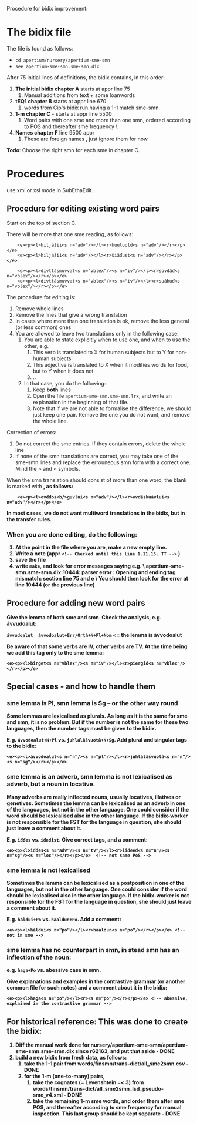Procedure for bidix improvement:

# The bidix file

The file is found as follows:

* `cd apertium/nursery/apertium-sme-smn`
* `see apertium-sme-smn.sme-smn.dix`

After 75 initial lines of definitions, the bidix contains, in this order:

1. **The initial bidix chapter A** starts at appr line 75
    1. Manual additions from text + some loanwords
1. **tEQ1 chapter B** starts at appr line 670
    1. words from Cip's bidix run having a  1-1 match sme-smn 
1. **1-m chapter C**  - starts at appr line 5500 
    1. Word pairs with one sme and more than one smn, ordered according
   to POS and thereafter sme frequency \\
1. **Names chapter F** line 9500 appr
    1. These are foreign names , just ignore them for now

**Todo**: Choose the right smn for each sme in chapter C.

# Procedures 

use xml or xsl mode in SubEthaEdit.

## Procedure for editing existing word pairs

Start on the top of section C.

There will be more that one sme reading, as follows:

```
    <e><p><l>hiljážii<s n="adv"/></l><r>kuuloold<s n="adv"/></r></p></e>
    <e><p><l>hiljážii<s n="adv"/></l><r>šiäđust<s n="adv"/></r></p></e>

    <e><p><l>divttásmuvvat<s n="vblex"/><s n="iv"/></l><r>sovđâđ<s n="vblex"/></r></p></e>
    <e><p><l>divttásmuvvat<s n="vblex"/><s n="iv"/></l><r>suáhuđ<s n="vblex"/></r></p></e>
```

The procedure for editing is:

1. Remove whole lines
1. Remove the lines that give a wrong translation
1. In cases where more than one translation is ok, remove the less general (or less common) ones
1. You are allowed to leave two translations only in the following case:
    1. You are able to state explicitly when to use one, and when to use the other, e.g.
        1. This verb is translated to X for human subjects but to Y for non-human subjects
        1. This adjective is translated to X when it modifies words for food, but to Y when it does not
        1. ..
    1. In that case, you do the following:
        1. Keep **both** lines
        1. Open the file `apertium-sme-smn.sme-smn.lrx`, and write an explanation in the beginning of that file.
        1. Note that if we are not able to formalise the difference, we should just keep one pair. Remove the one you do not want, and remove the whole line.

Correction of errors:

1. Do not correct the sme entries. If they contain errors, delete the whole line
1. If none of the smn translations are correct, you may take one of the sme-smn lines
  and replace the errouneous smn form with a correct one. Mind the > and < symbols.

When the smn translation should consist of more than one word, the blank is
marked with **<b/>**, as follows:

```
    <e><p><l>ovddos<b/>guvlui<s n="adv"/></l><r>ovdâskuávlui<s n="adv"/></r></p></e>
```

In most cases, we do not want multiword translations in the bidix, but in the transfer rules.

### When you are done editing, do the following:

1. At the point in the file where you are, make a new empty line.
1. Write a note (appr `<!-- Checked until this line 1.11.15. TT -->` )
1. save the file
1. write `make`, and look for error messages saying e.g. \\
apertium-sme-smn.sme-smn.dix:10444: parser error : Opening and ending tag mismatch: section line 75 and e \\
You should then look for the error at line 10444 (or the previous line)

## Procedure for adding new word pairs

Give the lemma of both sme and smn. Check the analysis, e.g. ávvudoalut:

`ávvudoalut  ávvodoalut+Err/Orth+N+Pl+Nom` <= the lemma is ávvodoalut

Be aware of that some verbs are IV, other verbs are TV. At the time being we add this tag only to the sme lemma:

```
<e><p><l>birget<s n="vblex"/><s n="iv"/></l><r>piergiđ<s n="vblex"/></r></p></e>
```

## Special cases - and how to handle them 

### sme lemma is Pl, smn lemma is Sg – or the other way round

Some lemmas are lexicalised as plurals. As long as it is the same for sme and smn, it is no problem. But if the number is not the same for these two languages, then the number tags must be given to the bidix.  

E.g. `ávvodoalut+N+Pl` vs. `juhlálâšvuotâ+N+Sg`. Add plural and singular tags to the bidix:
```
<e><p><l>ávvodoalut<s n="n"/><s n="pl"/></l><r>juhlálâšvuotâ<s n="n"/><s n="sg"/></r></p></e>
```

### sme lemma is an adverb, smn lemma is not lexicalised as adverb, but a noun in locative. 

Many adverbs are really inflected nouns, usually locatives, illatives or genetives. Sometimes the lemma can be lexicalised as an adverb in one of the languages, but not in the other language. One could consider if the word should be lexicalised also in the other language. If the bidix-worker is not responsible for the FST for the language in question, she should just leave a comment about it.

E.g. `iđđes` vs. `iđedist`. Give correct tags, and a comment:

```
<e><p><l>iđđes<s n="adv"/><s n="tv"/></l><r>iiđeed<s n="n"/><s n="sg"/><s n="loc"/></r></p></e>  <!-- not same PoS -->
```

### sme lemma is not lexicalised

Sometimes the lemma can be lexicalised as a postposition in one of the languages, but not in the other language. One could consider if the word should be lexicalised also in the other language. If the bidix-worker is not responsible for the FST for the language in question, she should just leave a comment about it.

E.g. `háldui+Po` vs. `haaldun+Po`. Add a comment:

```
<e><p><l>háldui<s n="po"/></l><r>haaldun<s n="po"/></r></p></e> <!-- not in sme -->
```

### sme lemma has no counterpart in smn, in stead smn has an inflection of the noun: 

e.g. `haga+Po` vs. abessive case in smn. 

Give explanations and examples in the contrastive grammar (or another common file for such notes) and a comment about it in the bidix:

```
<e><p><l>haga<s n="po"/></l><r><s n="po"/></r></p></e> <!-- abessive, explained in the contrastive grammar -->
```

## For historical reference: This was done to create the bidix:

1. Diff the manual work done for 
  nursery/apertium-sme-smn/apertium-sme-smn.sme-smn.dix
  since r62163, and put that aside - DONE
1. build a new bidix from fresh data, as follows:
    1. take the 1-1 pair from  words/finsmn/trans-dict/all_sme2smn.csv - DONE
    1. for the 1-m (one-to-many) pairs, 
        1. take the cognates (= Levenshtein =< 3) from 
  words/finsmn/trans-dict/all_sme2smn_lsd_pseudo-sme_v4.xml - DONE
        1. take the remaining 1-m sme words, and order them after sme POS, 
    and thereafter according to sme frequency for manual inspection. 
    This last group should be kept separate - DONE

    

    

